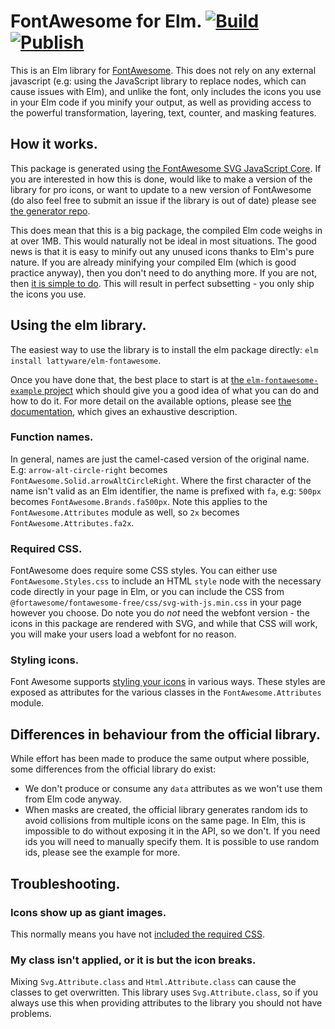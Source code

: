 # FontAwesome for Elm. [![Build](https://github.com/Lattyware/elm-fontawesome-generator/actions/workflows/build.yml/badge.svg)](https://github.com/Lattyware/elm-fontawesome-generator/actions/workflows/build.yml) [![Publish](https://github.com/Lattyware/elm-fontawesome/actions/workflows/publish.yml/badge.svg)](https://github.com/Lattyware/elm-fontawesome/actions/workflows/publish.yml)

This is an Elm library for [FontAwesome][fa]. This does not rely on any external javascript (e.g: using the
JavaScript library to replace nodes, which can cause issues with Elm), and unlike the font, only includes the icons you
use in your Elm code if you minify your output, as well as providing access to the powerful transformation, layering,
text, counter, and masking features.

[fa]: https://fontawesome.com/

## How it works.

This package is generated using [the FontAwesome SVG JavaScript Core][fa-core].
If you are interested in how this is done, would like to make a version of the library for pro icons, or want to
update to a new version of FontAwesome (do also feel free to submit an issue if the library is out of date) please see
[the generator repo][elm-fontawesome-generator].

This does mean that this is a big package, the compiled Elm code weighs in at over 1MB. This would naturally not be
ideal in most situations. The good news is that it is easy to minify out any unused icons thanks to Elm's pure nature.
If you are already minifying your compiled Elm (which is good practice anyway), then you don't need to do anything
more. If you are not, then [it is simple to do][minification]. This will result in perfect subsetting - you only ship
the icons you use.

[fa-core]: https://fontawesome.com/how-to-use/on-the-web/advanced/svg-javascript-core
[elm-fontawesome-generator]: https://github.com/Lattyware/elm-fontawesome-generator
[minification]: https://guide.elm-lang.org/optimization/asset_size.html

## Using the elm library.

The easiest way to use the library is to install the elm package directly: `elm install lattyware/elm-fontawesome`.

Once you have done that, the best place to start is at [the `elm-fontawesome-example` project][elm-fontawesome-example]
which should give you a good idea of what you can do and how to do it. For more detail on the available options, please
see [the documentation][docs], which gives an exhaustive description.

[elm-fontawesome-example]: https://github.com/Lattyware/elm-fontawesome-example
[docs]: https://package.elm-lang.org/packages/lattyware/elm-fontawesome/latest/

### Function names.

In general, names are just the camel-cased version of the original name. E.g: `arrow-alt-circle-right` becomes
`FontAwesome.Solid.arrowAltCircleRight`. Where the first character of the name isn't valid as an Elm identifier, the
name is prefixed with `fa`, e.g: `500px` becomes `FontAwesome.Brands.fa500px`. Note this applies to the
`FontAwesome.Attributes` module as well, so `2x` becomes `FontAwesome.Attributes.fa2x`.

### Required CSS.

FontAwesome does require some CSS styles. You can either use `FontAwesome.Styles.css` to include an HTML `style` node
with the necessary code directly in your page in Elm, or you can include the CSS from
`@fortawesome/fontawesome-free/css/svg-with-js.min.css` in your page however you choose. Do note you do _not_ need the
webfont version - the icons in this package are rendered with SVG, and while that CSS will work, you will make your
users load a webfont for no reason.

### Styling icons.

Font Awesome supports [styling your icons][styling] in various ways. These styles are exposed as attributes for the
various classes in the `FontAwesome.Attributes` module.

[styling]: https://fontawesome.com/how-to-use/on-the-web/styling

## Differences in behaviour from the official library.

While effort has been made to produce the same output where possible, some differences from the official library do
exist:

- We don't produce or consume any `data` attributes as we won't use them from Elm code anyway.
- When masks are created, the official library generates random ids to avoid collisions from multiple icons on the
  same page. In Elm, this is impossible to do without exposing it in the API, so we don't. If you need ids you will
  need to manually specify them. It is possible to use random ids, please see the example for more.

## Troubleshooting.

### Icons show up as giant images.

This normally means you have not [included the required CSS](#required-css).

### My class isn't applied, or it is but the icon breaks.

Mixing `Svg.Attribute.class` and `Html.Attribute.class` can cause the classes to get overwritten. This library uses
`Svg.Attribute.class`, so if you always use this when providing attributes to the library you should not have problems.

[pro-npm]: https://fontawesome.com/how-to-use/on-the-web/setup/using-package-managers#installing-pro
